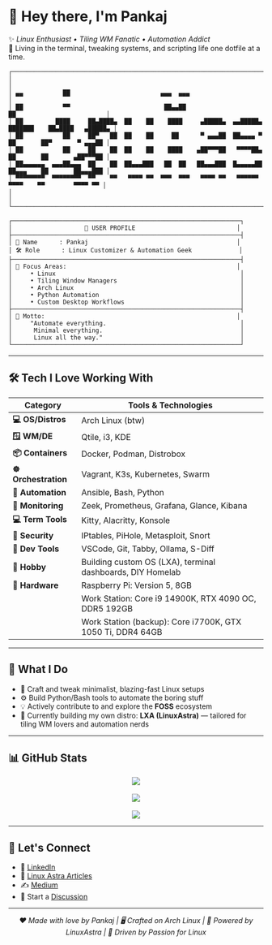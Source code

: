 # 👋 Hey there, I'm Pankaj

✨ _Linux Enthusiast • Tiling WM Fanatic • Automation Addict_  
🎯 Living in the terminal, tweaking systems, and scripting life one dotfile at a time.

```pgsql
┌────────────────────────────────────────────────────────────────────────────────────────────────────┐
│                                                                                                    │
│ ▄▄           ██                         ▄▄▄  ▄▄▄                                                   │
│ ██           ▀▀                          ██▄▄██                         ██                         │
│ ██         ████     ██▄████▄  ██    ██    ████     ▄█████▄  ▄▄█████▄  ███████    ██▄████   ▄█████▄ │
│ ██           ██     ██▀   ██  ██    ██     ██      ▀ ▄▄▄██  ██▄▄▄▄ ▀    ██       ██▀       ▀ ▄▄▄██ │
│ ██           ██     ██    ██  ██    ██    ████    ▄██▀▀▀██   ▀▀▀▀██▄    ██       ██       ▄██▀▀▀██ │
│ ██▄▄▄▄▄▄  ▄▄▄██▄▄▄  ██    ██  ██▄▄▄███   ██  ██   ██▄▄▄███  █▄▄▄▄▄██    ██▄▄▄    ██       ██▄▄▄███ │
│ ▀▀▀▀▀▀▀▀  ▀▀▀▀▀▀▀▀  ▀▀    ▀▀   ▀▀▀▀ ▀▀  ▀▀▀  ▀▀▀   ▀▀▀▀ ▀▀   ▀▀▀▀▀▀      ▀▀▀▀    ▀▀        ▀▀▀▀ ▀▀ │
│                                                                                                    │
└────────────────────────────────────────────────────────────────────────────────────────────────────┘

┌───────────────────────────────────────────────────────────────┐
│                    🔧 USER PROFILE                            │
├───────────────────────────────────────────────────────────────┤
│ 👤 Name      : Pankaj                                         │
│ 🛠️ Role      : Linux Customizer & Automation Geek             │
├───────────────────────────────────────────────────────────────┤
│ 🎯 Focus Areas:                                               │
│     • Linux                                                   │
│     • Tiling Window Managers                                  │
│     • Arch Linux                                              │
│     • Python Automation                                       │
│     • Custom Desktop Workflows                                │
├───────────────────────────────────────────────────────────────┤
│ 🧭 Motto:                                                     │
│     "Automate everything.                                     │
│      Minimal everything.                                      │
│      Linux all the way."                                      │
└───────────────────────────────────────────────────────────────┘
```

---

## 🛠️ Tech I Love Working With

| Category             | Tools & Technologies                                       |
| -------------------- | ---------------------------------------------------------- |
| **💻 OS/Distros**    | Arch Linux (btw)                                           |
| **🪟 WM/DE**         | Qtile, i3, KDE                                             |
| **📦 Containers**    | Docker, Podman, Distrobox                                  |
| **☸️ Orchestration** | Vagrant, K3s, Kubernetes, Swarm                            |
| **🔌 Automation**    | Ansible, Bash, Python                                      |
| **📡 Monitoring**    | Zeek, Prometheus, Grafana, Glance, Kibana                  |
| **💻 Term Tools**    | Kitty, Alacritty, Konsole                                  |
| **🔐 Security**      | IPtables, PiHole, Metasploit, Snort                        |
| **🔧 Dev Tools**     | VSCode, Git, Tabby, Ollama, S-Diff                         |
| **🧪 Hobby**         | Building custom OS (LXA), terminal dashboards, DIY Homelab |
| **🧰 Hardware**      | Raspberry Pi: Version 5, 8GB                               |
|                      | Work Station: Core i9 14900K, RTX 4090 OC, DDR5 192GB      |
|                      | Work Station (backup): Core i7700K, GTX 1050 Ti, DDR4 64GB |

---

## 🤖 What I Do

- 🔧 Craft and tweak minimalist, blazing-fast Linux setups
- ⚙️ Build Python/Bash tools to automate the boring stuff
- 💡 Actively contribute to and explore the **FOSS** ecosystem
- 🧪 Currently building my own distro: **LXA (LinuxAstra)** — tailored for tiling WM lovers and automation nerds

---

## 📊 GitHub Stats

<p align="center">
  <img src="https://github-profile-trophy.vercel.app/?username=pankajackson&row=1&column=6&theme=dracula" />
  <br><br>
  <img src="https://github-readme-stats.vercel.app/api?username=pankajackson&show_icons=true&theme=dracula&line_height=27" />
  <br><br>
  <img src="https://github-readme-stats.vercel.app/api/top-langs/?username=pankajackson&theme=dracula&hide_langs_below=1" />
</p>

---

## 💬 Let's Connect

- 💼 [LinkedIn](https://www.linkedin.com/in/pankajackson)
- 📝 [Linux Astra Articles](https://articles.linuxastra.in/)
- ✍️ [Medium](https://medium.com/@pankajackson)
- 💬 Start a [Discussion](https://github.com/pankajackson/discussions)

---

<p align="center">
<i>❤️ Made with love by Pankaj | 🖥️ Crafted on Arch Linux | 🔧 Powered by LinuxAstra | 🚀 Driven by Passion for Linux</i>
</p>

